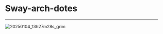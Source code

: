 # Sway-arch-dotes

---------
![20250104_13h27m28s_grim](https://github.com/user-attachments/assets/e025b546-785a-4d84-a9ee-5f5472e44bd1)
